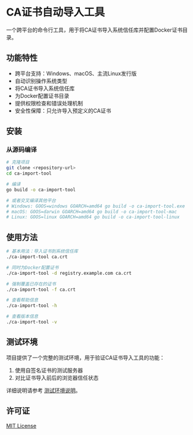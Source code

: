 # CA证书自动导入工具

一个跨平台的命令行工具，用于将CA证书导入系统信任库并配置Docker证书目录。

## 功能特性

- 跨平台支持：Windows、macOS、主流Linux发行版
- 自动识别操作系统类型
- 将CA证书导入系统信任库
- 为Docker配置证书目录
- 提供权限检查和错误处理机制
- 安全性保障：只允许导入预定义的CA证书

## 安装

### 从源码编译

```bash
# 克隆项目
git clone <repository-url>
cd ca-import-tool

# 编译
go build -o ca-import-tool

# 或者交叉编译其他平台
# Windows: GOOS=windows GOARCH=amd64 go build -o ca-import-tool.exe
# macOS: GOOS=darwin GOARCH=amd64 go build -o ca-import-tool-mac
# Linux: GOOS=linux GOARCH=amd64 go build -o ca-import-tool-linux
```

## 使用方法

```bash
# 基本用法：导入证书到系统信任库
./ca-import-tool ca.crt

# 同时为Docker配置证书
./ca-import-tool -d registry.example.com ca.crt

# 强制覆盖已存在的证书
./ca-import-tool -f ca.crt

# 查看帮助信息
./ca-import-tool -h

# 查看版本信息
./ca-import-tool -v
```

## 测试环境

项目提供了一个完整的测试环境，用于验证CA证书导入工具的功能：

1. 使用自签名证书的测试服务器
2. 对比证书导入前后的浏览器信任状态

详细说明请参考 [测试环境说明](test/README.md)。

## 许可证

[MIT License](LICENSE)
